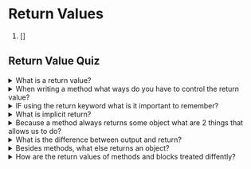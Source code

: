 # Return Values #

1. []


## Return Value Quiz ##

<details>
  <summary>What is a return value?</summary>

  
</details>
<details>
  <summary>When writing a method what ways do you have to control the return value?</summary>

  
</details>
<details>
  <summary>IF using the return keyword what is it important to remember?</summary>

  
</details>
<details>
  <summary>What is implicit return?</summary>

  
</details>
<details>
  <summary>Because a method always returns some object what are 2 things that allows us to do?</summary>

  
</details>
<details>
  <summary>What is the difference between output and return?</summary>

  
</details>
<details>
  <summary>Besides methods, what else returns an object?</summary>

  
</details>
<details>
  <summary>How are the return values of methods and blocks treated diffently?</summary>

  
</details>
